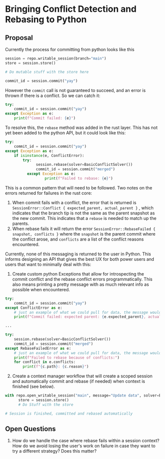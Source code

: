 # Bringing Conflict Detection and Rebasing to Python

## Proposal

Currently the process for committing from python looks like this

```python
session = repo.writable_session(branch="main")
store = session.store()

# Do mutable stuff with the store here

commit_id = session.commit("yay")
```

However the `commit` call is not guaranteed to succeed, and an error is thrown if there is a conflict. So we can catch it:

```python
try:
    commit_id = session.commit("yay")
except Exception as e:
    print(f"Commit failed: {e}")
```

To resolve this, the `rebase` method was added in the rust layer. This has not yet been added to the python API, but it could look like this:

```python
try:
    commit_id = session.commit("yay")
except Exception as e:
    if isinstance(e, ConflictError):
        try:
	          session.rebase(solver=BasicConflictSolver())
	          commit_id = session.commit("merged")
	      except Exception as e:
			      print(f"Failed to rebase: {e}")
```

This is a common pattern that will need to be followed. Two notes on the errors returned for failures in the rust core:

1. When commit fails with a conflict, the error that is returned is `SessionError::Conflict { expected_parent, actual_parent }` , which indicates that the branch tip is not the same as the parent snapshot as the new commit. This indicates that a `rebase` is needed to match up the parents.
2. When rebase fails it will return the error `SessionError::RebaseFailed { snapshot, conflicts }` where the `snapshot` is the parent commit where the conflict arose, and `conflicts` are a list of the conflict reasons encountered.

Currently, none of this messaging is returned to the user in Python. This informs designing an API that gives the best UX for both power users and users that want to minimally deal with this:

1. Create custom python Exceptions that allow for introspecting the commit conflict and the rebase conflict errors programmatically. This also means printing a pretty message with as much relevant info as possible when encountered.

```python
try:
    commit_id = session.commit("yay")
except ConflictError as e:
    # just an example of what we could pull for data, the message would be more informative
    print(f"Commit failed: expected parent: {e.expected_parent}, actual parent: {e.actual_parent}")

...

try:
    session.rebase(solver=BasicConflictSolver())
    commit_id = session.commit("merged")
except RebaseFailedError as e:
    # just an example of what we could pull for data, the message would be more informative
    print(f"Failed to rebase because of conflicts:")
    for conflict in e.conflicts:
        print(f"{c.path}: {c.reason}")
```

2. Create a context manager workflow that will create a scoped session and automatically commit and rebase (if needed) when context is finished (see below).

```python
with repo.open_writable_session("main", message="Update data", solver=BasicConflictSolver()) as session:
	  store = session.store()
	  # Do Stuff with the store

# Session is finished, committed and rebased automatically
```

## Open Questions

1. How do we handle the case where rebase fails within a session context? How do we avoid losing the user's work on failure in case they want to try a different strategy? Does this matter?
